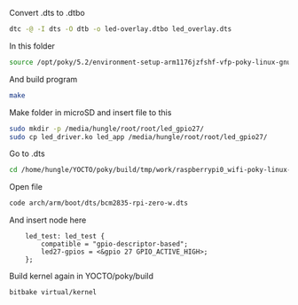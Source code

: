 Convert .dts to .dtbo
```bash
dtc -@ -I dts -O dtb -o led-overlay.dtbo led_overlay.dts
```


In this folder
```bash
source /opt/poky/5.2/environment-setup-arm1176jzfshf-vfp-poky-linux-gnueabi
```
And build program 
```bash
make
```
Make folder in microSD and insert file to this
```bash
sudo mkdir -p /media/hungle/root/root/led_gpio27/
sudo cp led_driver.ko led_app /media/hungle/root/root/led_gpio27/
```


Go to .dts
```bash
cd /home/hungle/YOCTO/poky/build/tmp/work/raspberrypi0_wifi-poky-linux-gnueabi/linux-raspberrypi/6.6.63+git/linux-raspberrypi-6.6.63+git
```
Open file
```bash
code arch/arm/boot/dts/bcm2835-rpi-zero-w.dts
```
And insert node here
```dts
    led_test: led_test {
        compatible = "gpio-descriptor-based";
        led27-gpios = <&gpio 27 GPIO_ACTIVE_HIGH>;
    };
```
Build kernel again in YOCTO/poky/build
```bash
bitbake virtual/kernel
```
